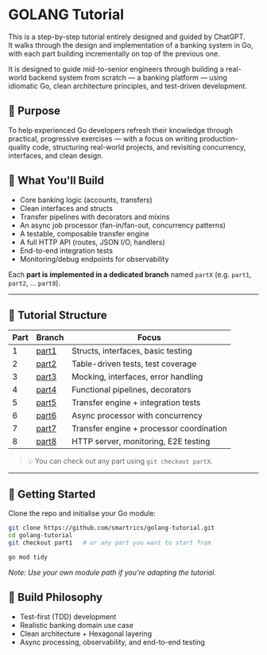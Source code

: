 # GOLANG Tutorial

This is a step-by-step tutorial entirely designed and guided by ChatGPT.  
It walks through the design and implementation of a banking system in Go, with each part building incrementally on top of the previous one.

It is designed to guide mid-to-senior engineers through building a real-world backend system from scratch — a banking platform — using idiomatic Go, clean architecture principles, and test-driven development.

## 🎯 Purpose
To help experienced Go developers refresh their knowledge through practical, progressive exercises — with a focus on writing production-quality code, structuring real-world projects, and revisiting concurrency, interfaces, and clean design.

## 🎯 What You'll Build

  * Core banking logic (accounts, transfers)
  * Clean interfaces and structs
  * Transfer pipelines with decorators and mixins
  * An async job processor (fan-in/fan-out, concurrency patterns)
  * A testable, composable transfer engine
  * A full HTTP API (routes, JSON I/O, handlers)
  * End-to-end integration tests
  * Monitoring/debug endpoints for observability

Each **part is implemented in a dedicated branch** named `partX` (e.g. `part1`, `part2`, ... `part8`).

---

## 🔁 Tutorial Structure

| Part | Branch   | Focus                                         |
|------|----------|-----------------------------------------------|
| 1    | [part1](https://github.com/smartrics/golang-tutorial/tree/part1) | Structs, interfaces, basic testing |
| 2    | [part2](https://github.com/smartrics/golang-tutorial/tree/part2) | Table-driven tests, test coverage |
| 3    | [part3](https://github.com/smartrics/golang-tutorial/tree/part3) | Mocking, interfaces, error handling |
| 4    | [part4](https://github.com/smartrics/golang-tutorial/tree/part4) | Functional pipelines, decorators |
| 5    | [part5](https://github.com/smartrics/golang-tutorial/tree/part5) | Transfer engine + integration tests |
| 6    | [part6](https://github.com/smartrics/golang-tutorial/tree/part6) | Async processor with concurrency |
| 7    | [part7](https://github.com/smartrics/golang-tutorial/tree/part7) | Transfer engine + processor coordination |
| 8    | [part8](https://github.com/smartrics/golang-tutorial/tree/part8) | HTTP server, monitoring, E2E testing |

> 💡 You can check out any part using `git checkout partX`.

---

## 🚀 Getting Started

Clone the repo and initialise your Go module:

```bash
git clone https://github.com/smartrics/golang-tutorial.git
cd golang-tutorial
git checkout part1   # or any part you want to start from

go mod tidy
```

*Note: Use your own module path if you're adapting the tutorial.*

## 🧱 Build Philosophy
  * Test-first (TDD) development
  * Realistic banking domain use case
  * Clean architecture + Hexagonal layering
  * Async processing, observability, and end-to-end testing